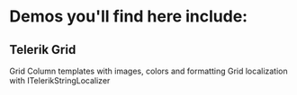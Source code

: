﻿# Demos you'll find here include:

## Telerik Grid

Grid Column templates with images, colors and formatting
Grid localization with ITelerikStringLocalizer